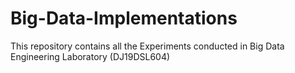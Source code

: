 # Big-Data-Implementations
This repository contains all the Experiments conducted in Big Data Engineering Laboratory (DJ19DSL604)
